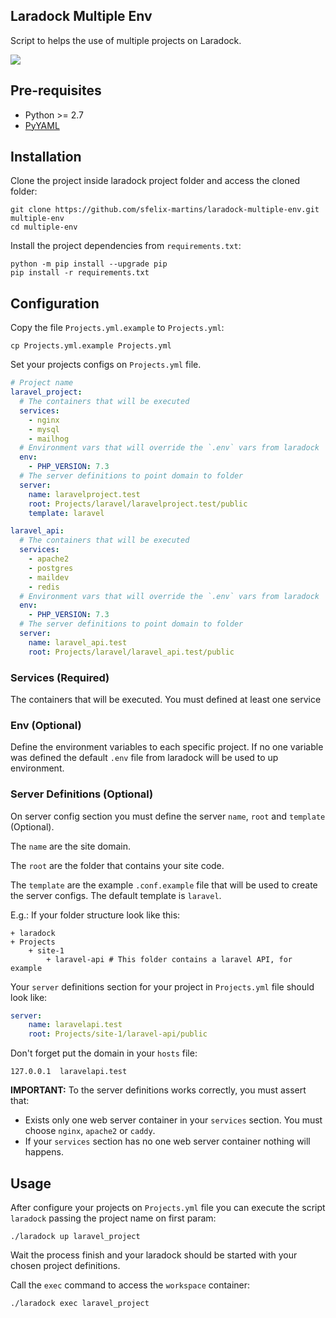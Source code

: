## Laradock Multiple Env

Script to helps the use of multiple projects on Laradock.

![](https://github.com/sfelix-martins/laradock-multiple-env/workflows/Python%20package/badge.svg)

## Pre-requisites

- Python >= 2.7
- [PyYAML](https://pyyaml.org/wiki/PyYAMLDocumentation)

## Installation

Clone the project inside laradock project folder and access the cloned folder:

```shell script
git clone https://github.com/sfelix-martins/laradock-multiple-env.git multiple-env
cd multiple-env
```

Install the project dependencies from `requirements.txt`:

```shell script
python -m pip install --upgrade pip
pip install -r requirements.txt
```

## Configuration

Copy the file `Projects.yml.example` to `Projects.yml`:

```shell script
cp Projects.yml.example Projects.yml
```

Set your projects configs on `Projects.yml` file.

```yaml
# Project name
laravel_project:
  # The containers that will be executed
  services:
    - nginx
    - mysql
    - mailhog
  # Environment vars that will override the `.env` vars from laradock
  env:
    - PHP_VERSION: 7.3
  # The server definitions to point domain to folder
  server:
    name: laravelproject.test
    root: Projects/laravel/laravelproject.test/public
    template: laravel

laravel_api:
  # The containers that will be executed
  services:
    - apache2
    - postgres
    - maildev
    - redis
  # Environment vars that will override the `.env` vars from laradock
  env:
    - PHP_VERSION: 7.3
  # The server definitions to point domain to folder
  server:
    name: laravel_api.test
    root: Projects/laravel/laravel_api.test/public
```

### Services (Required)

The containers that will be executed. You must defined at least one service

### Env (Optional)

Define the environment variables to each specific project. 
If no one variable was defined the default `.env` file from laradock will be
used to up environment. 

### Server Definitions (Optional)

On server config section you must define the server `name`, `root` and `template` (Optional).

The `name` are the site domain.

The `root` are the folder that contains your site code.

The `template` are the example `.conf.example` file that will be used to create the server configs. 
The default template is `laravel`.  
 
E.g.: If your folder structure look like this:   

```
+ laradock
+ Projects
    + site-1
        + laravel-api # This folder contains a laravel API, for example
```

Your `server` definitions section for your project in `Projects.yml` file should look like:

```yaml
server:
    name: laravelapi.test
    root: Projects/site-1/laravel-api/public
```

Don't forget put the domain in your `hosts` file:

```
127.0.0.1  laravelapi.test
``` 

**IMPORTANT:** To the server definitions works correctly, you must assert that:
- Exists only one web server container in your `services` section. You must choose `nginx`, `apache2` or `caddy`.
- If your `services` section has no one web server container nothing will happens.  

## Usage

After configure your projects on `Projects.yml` file you can execute the script
`laradock` passing the project name on first param:

```shell script
./laradock up laravel_project
```

Wait the process finish and your laradock should be started with your chosen
project definitions.

Call the `exec` command to access the `workspace` container:

```shell script
./laradock exec laravel_project
```
